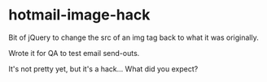 hotmail-image-hack
==================

Bit of jQuery to change the src of an img tag back to what it was originally.

Wrote it for QA to test email send-outs.

It's not pretty yet, but it's a hack... What did you expect?
